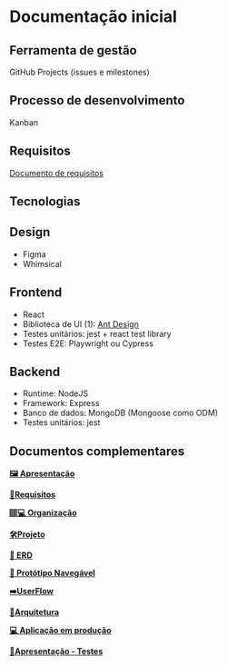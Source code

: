 # Documentação inicial

## Ferramenta de gestão
GitHub Projects (issues e milestones)

## Processo de desenvolvimento
Kanban

## Requisitos
[Documento de requisitos](https://docs.google.com/spreadsheets/d/1_8DkqfZRIkV0UVfI4jnyzxO-GWy2yUjhO6l257PduEU/edit#gid=0)

## Tecnologias

## Design
- Figma
- Whimsical

## Frontend
- React
- Biblioteca de UI (1): [Ant Design](https://ant.design/components/overview/)
- Testes unitários: jest + react test library
- Testes E2E: Playwright ou Cypress

## Backend
- Runtime: NodeJS
- Framework: Express
- Banco de dados: MongoDB (Mongoose como ODM)
- Testes unitários: jest

## Documentos complementares

**[🖼️ Apresentação](https://docs.google.com/presentation/d/1up1pNUc-lEF3kwGWe2mHribKED30_BXIN3M7yvZcyCs/edit?usp=sharing)**

**[📝Requisitos](https://docs.google.com/spreadsheets/d/1_8DkqfZRIkV0UVfI4jnyzxO-GWy2yUjhO6l257PduEU/edit#gid=0)**

**[🏽‍💻 Organização](https://github.com/ictestufba)**

**[🛠️Projeto](https://github.com/orgs/ictestufba/projects/1)**

**[🔀 ERD](https://whimsical.com/erd-ictest-7T2iPXGwiC9E3aRY5in5Uq)**

**[🎨 Protótipo Navegável](https://www.figma.com/proto/eRpAMntIiMcvAIUacHEoez/ictestufba?node-id=57-16051&scaling=min-zoom&page-id=1%3A2&starting-point-node-id=57%3A16051)**

**[➡️UserFlow](https://whimsical.com/userflow-ictest-XxSCN4xxVWwnpLDXXVJY7F)**

**[📐Arquitetura](https://whimsical.com/ictest-arquitetura-82rUC9BaZGkek2YkNim7E9)**

**[💻 Aplicação em produção]([https://ictest-frontend-4ca2edrr4-ictest-ufba.vercel.app/login](https://ictest-frontend-git-feat-test-edit-ictest-ufba.vercel.app/login))**

**[🧪Apresentação - Testes](https://docs.google.com/presentation/d/102RCn6x8P_sTnGRlzhLy_tyw5474Rn4yu79ui5ljgCk/edit?usp=sharing)**
